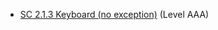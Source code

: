 - [SC 2.1.3 Keyboard (no exception)](https://www.w3.org/WAI/WCAG21/Understanding/keyboard-no-exception) (Level AAA)